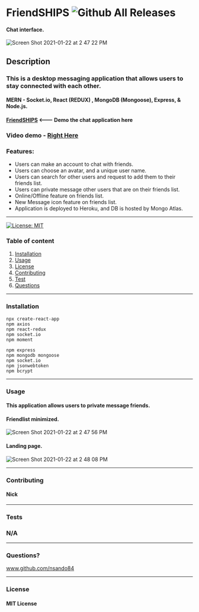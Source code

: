 # **FriendSHIPS**   ![Github All Releases](https://img.shields.io/github/contributors/nsando84/friendSHIPS)   

#### Chat interface.
![Screen Shot 2021-01-22 at 2 47 22 PM](https://user-images.githubusercontent.com/67135603/105557367-e62b3680-5cc0-11eb-8f7e-45bf4a842be0.png)


  ## **Description**

  

  ### This is a desktop messaging application that allows users to stay connected with each other.
  
  #### MERN - Socket.io, React (REDUX) , MongoDB (Mongoose), Express, & Node.js.

 #### [**FriendSHIPS**](https://friendshipsapp.herokuapp.com/) <--- Demo the chat application here
 
 ### Video demo - [Right Here](https://drive.google.com/file/d/1bo5XC-nXV4b6BsefW0DfaG1B6XMzKbpO/view)
 
  ### Features:
  
  - Users can make an account to chat with friends.
  - Users can choose an avatar, and a unique user name.
  - Users can search for other users and request to add them to their friends list.
  - Users can private message other users that are on their friends list.
  - Online/Offline feature on friends list.
  - New Message icon feature on friends list.
  - Application is deployed to Heroku, and DB is hosted by Mongo Atlas.
  
---

[![License: MIT](https://img.shields.io/badge/License-MIT-yellow.svg)](https://opensource.org/licenses/MIT)

  ### Table of content
  1. [Installation](#installation)
  2. [Usage](#usage)
  3. [License](#license)
  4. [Contributing](#contributing)
  5. [Test](#test)
  6. [Questions](#questions)

---

### **Installation**
 
    npx create-react-app
    npm axios
    npm react-redux
    npm socket.io
    npm moment
    
    npm express
    npm mongodb mongoose
    npm socket.io
    npm jsonwebtoken
    npm bcrypt
    
     
---

### **Usage**

#### This application allows users to private message friends. 

#### Friendlist minimized.
![Screen Shot 2021-01-22 at 2 47 56 PM](https://user-images.githubusercontent.com/67135603/105557363-e4617300-5cc0-11eb-90b7-4dd1e0b25829.png)

#### Landing page.
![Screen Shot 2021-01-22 at 2 48 08 PM](https://user-images.githubusercontent.com/67135603/105557361-e1668280-5cc0-11eb-864d-271ba33d34b4.png)

---

### **Contributing**

#### Nick

---

### **Tests**

### N/A

---

### **Questions?**

www.github.com/nsando84

---

### **License**

#### MIT License
